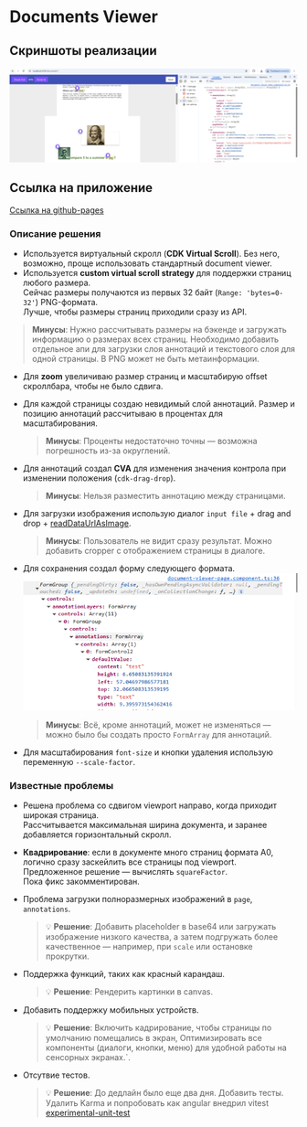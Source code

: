 # Documents Viewer

## Скриншоты реализации

![1.png](1.png)

## Ссылка на приложение

[Ссылка на github-pages](https://daniilmaslof.github.io/document-viewer)

### Описание решения

- Используется виртуальный скролл (**CDK Virtual Scroll**). Без него, возможно, проще использовать стандартный document viewer.
- Используется **custom virtual scroll strategy** для поддержки страниц любого размера.  
    Сейчас размеры получаются из первых 32 байт (`Range: 'bytes=0-32'`) PNG-формата.  
    Лучше, чтобы размеры страниц приходили сразу из API.
>  **Минусы**: Нужно рассчитывать размеры на бэкенде и загружать информацию о размерах всех страниц. Необходимо добавить отдельное апи для загрузки слоя аннотаций и текстового слоя для одной страницы. В PNG может не быть метаинформации.

- Для **zoom** увеличиваю размер страниц и масштабирую offset скроллбара, чтобы не было сдвига.
- Для каждой страницы создаю невидимый слой аннотаций. Размер и позицию аннотаций рассчитываю в процентах для масштабирования.

  >  **Минусы**: Проценты недостаточно точны — возможна погрешность из-за округлений.

- Для аннотаций создал **CVA** для изменения значения контрола при изменении положения (`cdk-drag-drop`).

  >  **Минусы**: Нельзя разместить аннотацию между страницами.
- Для загрузки изображения использую диалог `input file` + drag and drop + [readDataUrlAsImage](https://github.com/daniilmaslof/document-viewer/blob/master/projects/common/src/lib/core/utils/rxjs/read-data-url-as-image.ts).
  >  **Минусы**: Пользователь не видит сразу результат. Можно добавить cropper с отображением страницы в диалоге.


- Для сохранения создал форму следующего формата.
  ![2.png](2.png)
  >  **Минусы**: Всё, кроме аннотаций, может не изменяться — можно было бы создать просто `FormArray` для аннотаций.

- Для масштабирования `font-size` и кнопки удаления использую переменную `--scale-factor`.
### Известные проблемы
- Решена проблема со сдвигом viewport направо, когда приходит широкая страница.  
  Рассчитывается максимальная ширина документа, и заранее добавляется горизонтальный скролл.

- **Квадрирование**: если в документе много страниц формата A0, логично сразу заскейлить все страницы под viewport.  
  Предложенное решение — вычислять `squareFactor`.  
  Пока фикс закомментирован.

- Проблема загрузки полноразмерных изображений в `page`, `annotations`.

  > 💡 **Решение**: Добавить placeholder в base64 или загружать изображение низкого качества, а затем подгружать более качественное — например, при `scale` или остановке прокрутки.
- Поддержка функций, таких как красный карандаш.
  > 💡 **Решение**: Рендерить картинки в canvas.

- Добавить поддержку мобильных устройств.

  > 💡 **Решение**: Включить кадрирование, чтобы страницы по умолчанию помещались в экран, Оптимизировать все компоненты (диалоги, кнопки, меню) для удобной работы на сенсорных экранах.`.
- Отсутвие тестов.

  > 💡 **Решение**: До дедлайн было еще два дня. Добавить тесты. Удалить Karma и попробовать как angular внедрил vitest [experimental-unit-test](https://github.com/angular/angular/blob/main/adev/src/content/guide/testing/experimental-unit-test.md)